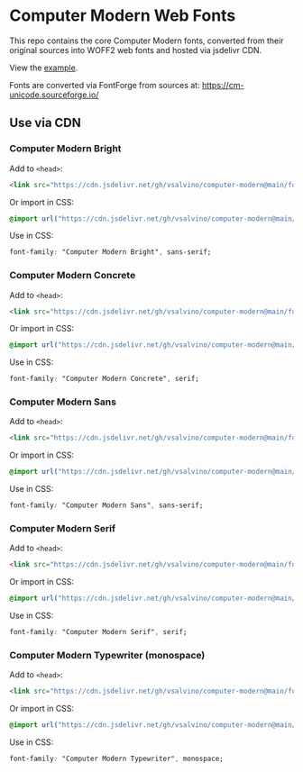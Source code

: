 Computer Modern Web Fonts
=========================

This repo contains the core Computer Modern fonts, converted from their original
sources into WOFF2 web fonts and hosted via jsdelivr CDN.

View the [example](https://vsalvino.github.io/computer-modern/).

Fonts are converted via FontForge from sources at: https://cm-unicode.sourceforge.io/


Use via CDN
-----------

### Computer Modern Bright

Add to `<head>`:
```html
<link src="https://cdn.jsdelivr.net/gh/vsalvino/computer-modern@main/fonts/bright.css" rel="stylesheet">
```

Or import in CSS:
```css
@import url("https://cdn.jsdelivr.net/gh/vsalvino/computer-modern@main/fonts/bright.css");
```

Use in CSS:
```css
font-family: "Computer Modern Bright", sans-serif;
```

### Computer Modern Concrete

Add to `<head>`:
```html
<link src="https://cdn.jsdelivr.net/gh/vsalvino/computer-modern@main/fonts/concrete.css" rel="stylesheet">
```

Or import in CSS:
```css
@import url("https://cdn.jsdelivr.net/gh/vsalvino/computer-modern@main/fonts/concrete.css");
```

Use in CSS:
```css
font-family: "Computer Modern Concrete", serif;
```

### Computer Modern Sans

Add to `<head>`:
```html
<link src="https://cdn.jsdelivr.net/gh/vsalvino/computer-modern@main/fonts/sans.css" rel="stylesheet">
```

Or import in CSS:
```css
@import url("https://cdn.jsdelivr.net/gh/vsalvino/computer-modern@main/fonts/sans.css");
```

Use in CSS:
```css
font-family: "Computer Modern Sans", sans-serif;
```

### Computer Modern Serif

Add to `<head>`:
```html
<link src="https://cdn.jsdelivr.net/gh/vsalvino/computer-modern@main/fonts/serif.css" rel="stylesheet">
```

Or import in CSS:
```css
@import url("https://cdn.jsdelivr.net/gh/vsalvino/computer-modern@main/fonts/serif.css");
```

Use in CSS:
```css
font-family: "Computer Modern Serif", serif;
```

### Computer Modern Typewriter (monospace)

Add to `<head>`:
```html
<link src="https://cdn.jsdelivr.net/gh/vsalvino/computer-modern@main/fonts/typewriter.css" rel="stylesheet">
```

Or import in CSS:
```css
@import url("https://cdn.jsdelivr.net/gh/vsalvino/computer-modern@main/fonts/typewriter.css");
```

Use in CSS:
```css
font-family: "Computer Modern Typewriter", monospace;
```
